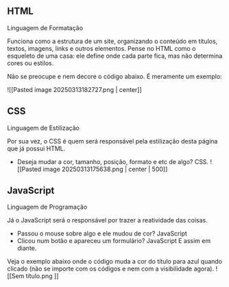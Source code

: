 ## HTML
Linguagem de Formatação

Funciona como a estrutura de um site, organizando o conteúdo em títulos, textos, imagens, links e outros elementos. 
Pense no HTML como o esqueleto de uma casa: ele define onde cada parte fica, mas não determina cores ou estilos. 

Não se preocupe e nem decore o código abaixo. É meramente um exemplo:

![[Pasted image 20250313182727.png | center]]

## CSS
Linguagem de Estilização

Por sua vez, o CSS é quem será responsável pela estilização desta página que já possui HTML.
- Deseja mudar a cor, tamanho, posição, formato e etc de algo? CSS.
![[Pasted image 20250313175638.png | center | 500]]

## JavaScript
Linguagem de Programação

Já o JavaScript será o responsável por trazer a reatividade das coisas.
- Passou o mouse sobre algo e ele mudou de cor? JavaScript
- Clicou num botão e apareceu um formulário? JavaScript
E assim em diante.

Veja o exemplo abaixo onde o código muda a cor do título para azul quando clicado (não se importe com os códigos e nem com a visibilidade agora).
![[Sem título.png ]]